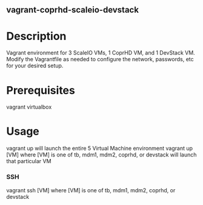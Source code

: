 vagrant-coprhd-scaleio-devstack
---------------

# Description

Vagrant environment for 3 ScaleIO VMs, 1 CoprHD VM, and 1 DevStack VM.  Modify the Vagrantfile as needed to configure the network, passwords, etc for your desired setup.

# Prerequisites
vagrant
virtualbox

# Usage
vagrant up will launch the entire 5 Virtual Machine environment
vagrant up [VM]
where [VM] is one of tb, mdm1, mdm2, coprhd, or devstack will launch that particular VM

### SSH
vagrant ssh [VM]
where [VM] is one of tb, mdm1, mdm2, coprhd, or devstack 

